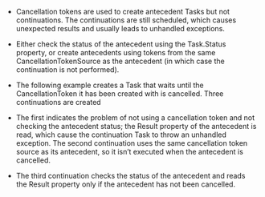 
- Cancellation tokens are used to create antecedent Tasks but not continuations. The continuations are still scheduled, which causes unexpected results and usually leads to unhandled exceptions.

- Either check the status of the antecedent using the Task.Status property, or create antecedents using tokens from the same CancellationTokenSource as the antecedent (in which case the continuation is not performed).

- The following example creates a Task that waits until the CancellationToken it has been created with is cancelled. Three continuations are created

- The first indicates the problem of not using a cancellation token and not checking the antecedent status; the Result property of the antecedent is read, which cause the continuation Task to throw an unhandled exception. The second continuation uses the same cancellation token source as its antecedent, so it isn’t executed when the antecedent is cancelled. 

- The third continuation checks the status of the antecedent and reads the Result property only if the antecedent has not been cancelled.